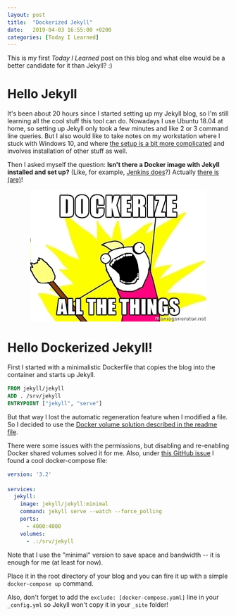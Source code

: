 ```yaml
---
layout: post
title:  "Dockerized Jekyll"
date:   2019-04-03 16:55:00 +0200
categories: [Today I Learned]
---
```


This is my first _Today I Learned_ post on this blog and what else would be a better candidate for it than Jekyll? :)

# Hello Jekyll

It's been about 20 hours since I started setting up my Jekyll blog, so I'm still learning all the cool stuff this tool can do. Nowadays I use Ubuntu 18.04 at home, so setting up Jekyll only took a few minutes and like 2 or 3 command line queries. But I also would like to take notes on my workstation where I stuck with Windows 10, and where [the setup is a bit more complicated](https://jekyllrb.com/docs/installation/windows/) and involves installation of other stuff as well.

Then I asked myself the question: **Isn't there a Docker image with Jekyll installed and set up?** (Like, for example, [Jenkins does](https://hub.docker.com/r/jenkins/jenkins/)?) Actually [there is (are)](https://github.com/envygeeks/jekyll-docker)!

<div style="text-align:center"><img src="/img/til-docker-jekyll/dockerize-all-the-things.jpg"></div>

# Hello Dockerized Jekyll!

First I started with a minimalistic Dockerfile that copies the blog into the container and starts up Jekyll.

```dockerfile
FROM jekyll/jekyll
ADD . /srv/jekyll
ENTRYPOINT ["jekyll", "serve"]
```

But that way I lost the automatic regeneration feature when I modified a file. So I decided to use the [Docker volume solution described in the readme file](https://github.com/envygeeks/jekyll-docker#usage-2).

There were some issues with the permissions, but disabling and re-enabling Docker shared volumes solved it for me. Also, under [this GitHub issue](https://github.com/envygeeks/jekyll-docker/issues/128) I found a cool docker-compose file:

```yaml
version: '3.2'

services:
  jekyll:
    image: jekyll/jekyll:minimal
    command: jekyll serve --watch --force_polling
    ports:
      - 4000:4000
    volumes:
      - .:/srv/jekyll
```

Note that I use the "minimal" version to save space and bandwidth -- it is enough for me (at least for now).

Place it in the root directory of your blog and you can fire it up with a simple `docker-compose up` command.

Also, don't forget to add the `exclude: [docker-compose.yaml]` line in your `_config.yml` so Jekyll won't copy it in your `_site` folder!
